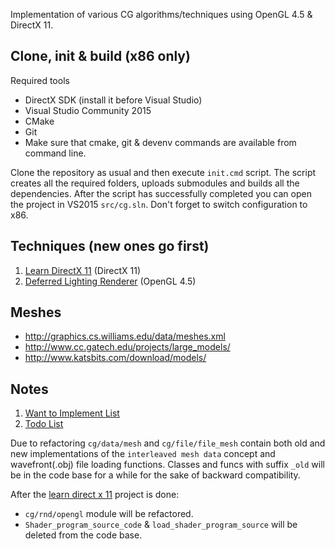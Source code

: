 Implementation of various CG algorithms/techniques using OpenGL 4.5 & DirectX 11.

## Clone, init & build (x86 only)
Required tools
- DirectX SDK (install it before Visual Studio)
- Visual Studio Community 2015
- CMake
- Git
- Make sure that cmake, git & devenv commands are available from command line.

Clone the repository as usual and then execute `init.cmd` script. The script creates all the required folders, uploads submodules and builds all the dependencies. After the script has successfully completed you can open the project in VS2015 ```src/cg.sln```. Don't forget to switch configuration to x86.

## Techniques (new ones go first)
1. [Learn DirectX 11](https://github.com/ref2401/cg/wiki/Learn-DirectX-11) (DirectX 11)
2. [Deferred Lighting Renderer](https://github.com/ref2401/cg/wiki/Deferred-Lighting-Renderer) (OpenGL 4.5)

## Meshes
- http://graphics.cs.williams.edu/data/meshes.xml
- http://www.cc.gatech.edu/projects/large_models/
- http://www.katsbits.com/download/models/

## Notes
1. [Want to Implement List](https://github.com/ref2401/cg/wiki#wanna-implement)
2. [Todo List](https://github.com/ref2401/cg/wiki#todo)

Due to refactoring `cg/data/mesh` and `cg/file/file_mesh` contain both old and new implementations of the `interleaved mesh data` concept and wavefront(.obj) file loading functions. Classes and funcs with suffix `_old` will be in the code base for a while for the sake of backward compatibility. 

After the [learn direct x 11](https://github.com/ref2401/cg/wiki/Learn-DirectX-11) project is done:
- `cg/rnd/opengl` module will be refactored.
- `Shader_program_source_code` & `load_shader_program_source` will be deleted from the code base.
